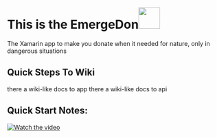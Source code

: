 # This is the **EmergeDon**<img src="https://i.imgur.com/vWTNYh5.png" width="50">
The Xamarin app to make you donate when it needed for nature, only in dangerous situations
## Quick Steps To Wiki
there a wiki-like docs to app
there a wiki-like docs to api
## Quick Start Notes:
[![Watch the video](https://i.imgur.com/vKb2F1B.png)](https://youtu.be/vt5fpE0bzSY)
